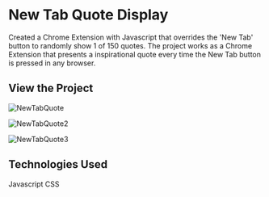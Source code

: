 # New Tab Quote Display

Created a Chrome Extension with Javascript that overrides the 'New Tab' button to randomly show 1 of 150 quotes. The project works as a Chrome Extension that presents a inspirational quote every time the New Tab button is pressed in any browser. 

## View the Project

![NewTabQuote](https://user-images.githubusercontent.com/73323113/128649342-4f32ce5c-5b28-4656-a329-c769592372af.png)

![NewTabQuote2](https://user-images.githubusercontent.com/73323113/128649355-d5f8b04a-e4ed-46e4-8862-906e386c395d.png)

![NewTabQuote3](https://user-images.githubusercontent.com/73323113/128649364-62fdf851-4157-4db0-b3e1-2c95402131dc.png)

## Technologies Used

Javascript 
CSS
